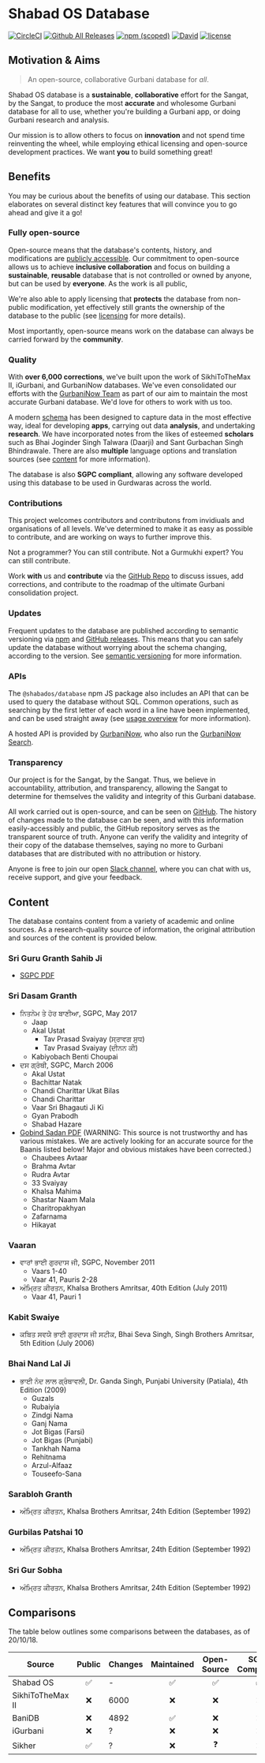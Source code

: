 # Shabad OS Database
[![CircleCI](https://img.shields.io/circleci/project/github/ShabadOS/database.svg?style=for-the-badge   ':no-zoom')](https://circleci.com/gh/ShabadOS/database)
[![Github All Releases](https://img.shields.io/github/downloads/ShabadOS/database/total.svg?style=for-the-badge  ':no-zoom')](https://github.com/ShabadOS/database/releases)
[![npm (scoped)](https://img.shields.io/npm/v/@shabados/database.svg?style=for-the-badge  ':no-zoom')](https://www.npmjs.com/package/@shabados/database)
[![David](https://img.shields.io/david/ShabadOS/database.svg?style=for-the-badge  ':no-zoom')]()
[![license](https://img.shields.io/github/license/ShabadOS/database.svg?style=for-the-badge  ':no-zoom')]()

## Motivation & Aims
> An open-source, collaborative Gurbani database for *all*.

Shabad OS database is a **sustainable**, **collaborative** effort for the Sangat, by the Sangat, to produce the most **accurate** and wholesome Gurbani database for all to use, whether you're building a Gurbani app, or doing Gurbani research and analysis.

Our mission is to allow others to focus on **innovation** and not spend time reinventing the wheel, while employing ethical licensing and open-source development practices. We want **you** to build something great!

## Benefits
You may be curious about the benefits of using our database. This section elaborates on several distinct key features that will convince you to go ahead and give it a go! 

### Fully open-source
Open-source means that the database's contents, history, and modifications are [publicly accessible](https://github.com/shabados/database). Our commitment to open-source allows us to achieve **inclusive collaboration** and focus on building a **sustainable**, **reusable** database that is not controlled or owned by anyone, but can be used by **everyone**. As the work is all public, 

We're also able to apply licensing that **protects** the database from non-public modification, yet effectively still grants the ownership of the database to the public (see [licensing](licensing) for more details).

Most importantly, open-source means work on the database can always be carried forward by the **community**.

### Quality
With **over 6,000 corrections**, we've built upon the work of SikhiToTheMax II, iGurbani, and GurbaniNow databases. We've even consolidated our efforts with the [GurbaniNow Team](https://GurbaniNow.com) as part of our aim to maintain the most accurate Gurbani database. We'd love for others to work with us too.

A modern [schema](getting-started/schema) has been designed to capture data in the most effective way, ideal for developing **apps**, carrying out data **analysis**, and undertaking **research**. We have incorporated notes from the likes of esteemed **scholars** such as Bhai Joginder Singh Talwara (Daarji) and Sant Gurbachan Singh Bhindrawale. There are also **multiple** language options and translation sources (see [content](#content) for more information). 

The database is also **SGPC compliant**, allowing any software developed using this database to be used in Gurdwaras across the world. 

### Contributions
This project welcomes contributors and contributons from invidiuals and organisations of all levels. We've determined to make it as easy as possible to contribute, and are working on ways to further improve this. 

Not a programmer? You can still contribute. Not a Gurmukhi expert? You can still contribute.

Work **with** us and **contribute** via the [GitHub Repo](https://github.com/shabados/database) to discuss issues, add corrections, and contribute to the roadmap of the ultimate Gurbani consolidation project.

### Updates
Frequent updates to the database are published according to semantic versioning via [npm](https://npmjs.com/package/@shabados/database) and [GitHub releases](https://github.com/shabados/database/releases). This means that you can safely update the database without worrying about the schema changing, according to the version. See [semantic versioning](https://semver.org/) for more information.

### APIs
The `@shabados/database` npm JS package also includes an API that can be used to query the database without SQL. Common operations, such as searching by the first letter of each word in a line have been implemented, and can be used straight away (see [usage overview](usage/overview) for more information).

A hosted API is provided by [GurbaniNow](https://github.com/gurbaninow/api), who also run the [GurbaniNow Search](https://GurbaniNow.com).

### Transparency
Our project is for the Sangat, by the Sangat. Thus, we believe in accountability, attribution, and transparency, allowing the Sangat to determine for themselves the validity and integrity of this Gurbani database.

All work carried out is open-source, and can be seen on [GitHub](https://github.com/shabados/database). The history of changes made to the database can be seen, and with this information easily-accessibly and public, the GitHub repository serves as the transparent source of truth. Anyone can verify the validity and integrity of their copy of the database themselves, saying no more to Gurbani databases that are distributed with no attribution or history. 

Anyone is free to join our open [Slack channel](https://slack.shabados.com), where you can chat with us, receive support, and give your feedback.

## Content

The database contains content from a variety of academic and online sources. As a research-quality source of information, the original attribution and sources of the content is provided below.

### Sri Guru Granth Sahib Ji
- [SGPC PDF](https://web.archive.org/web/20171118031846/http://old.sgpc.net/CDN/Siri%20Guru%20Granth%20Sahib%20without%20Index%20%28Uni%29.pdf)

### Sri Dasam Granth
- ਨਿਤਨੇਮ ਤੇ ਹੋਰ ਬਾਣੀਆ, SGPC, May 2017
  - Jaap
  - Akal Ustat
    - Tav Prasad Svaiyay (ਸ੍ਰਾਵਗ ਸੁਧ)
    - Tav Prasad Svaiyay (ਦੀਨਨ ਕੀ)
  - Kabiyobach Benti Choupai
- ਦਸ ਗ੍ਰੰਥੀ, SGPC, March 2006
  - Akal Ustat
  - Bachittar Natak
  - Chandi Charittar Ukat Bilas
  - Chandi Charittar
  - Vaar Sri Bhagauti Ji Ki
  - Gyan Prabodh
  - Shabad Hazare
- [Gobind Sadan PDF](https://web.archive.org/web/20161019133456/http://media.sikher.com:80/files/Dasam_Granth.pdf) (WARNING: This source is not trustworthy and has various mistakes. We are actively looking for an accurate source for the Baanis listed below! Major and obvious mistakes have been corrected.)
  - Chaubees Avtaar
  - Brahma Avtar
  - Rudra Avtar
  - 33 Svaiyay
  - Khalsa Mahima
  - Shastar Naam Mala
  - Charitropakhyan
  - Zafarnama
  - Hikayat

### Vaaran
- ਵਾਰਾਂ ਭਾਈ ਗੁਰਦਾਸ ਜੀ, SGPC, November 2011
  - Vaars 1-40
  - Vaar 41, Pauris 2-28
- ਅੰਮ੍ਰਿਤ ਕੀਰਤਨ, Khalsa Brothers Amritsar, 40th Edition (July 2011)
  - Vaar 41, Pauri 1

### Kabit Swaiye
- ਕਬਿਤ ਸਵਯੇੇ ਭਾਈ ਗੁਰਦਾਸ ਜੀ ਸਟੀਕ, Bhai Seva Singh, Singh Brothers Amritsar, 5th Edition (July 2006)

### Bhai Nand Lal Ji
- ਭਾਈ ਨੰਦ ਲਾਲ ਗ੍ਰੰਥਾਵਲੀ, Dr. Ganda Singh, Punjabi University (Patiala), 4th Edition (2009)
    - Guzals
    - Rubaiyia
    - Zindgi Nama
    - Ganj Nama
    - Jot Bigas (Farsi)
    - Jot Bigas (Punjabi)
    - Tankhah Nama
    - Rehitnama
    - Arzul-Alfaaz
    - Touseefo-Sana

### Sarabloh Granth
- ਅੰਮ੍ਰਿਤ ਕੀਰਤਨ, Khalsa Brothers Amritsar, 24th Edition (September 1992)

### Gurbilas Patshai 10
- ਅੰਮ੍ਰਿਤ ਕੀਰਤਨ, Khalsa Brothers Amritsar, 24th Edition (September 1992)

### Sri Gur Sobha
- ਅੰਮ੍ਰਿਤ ਕੀਰਤਨ, Khalsa Brothers Amritsar, 24th Edition (September 1992)

## Comparisons
The table below outlines some comparisons between the databases, as of 20/10/18.

| Source           | Public | Changes | Maintained | Open-Source | SGPC Compatible |
| ---------------- | :----: | ------- | :--------: | :---------: | :-------------: |
| Shabad OS        | ✅      | -       | ✅          | ✅           | ✅               |
| SikhiToTheMax II | ❌      | 6000    | ❌          | ❌           | ❌               |
| BaniDB           | ❌      | 4892    | ✅          | ❌           | ❌               |
| iGurbani         | ❌      | ?       | ❌          | ❌           | ❌               |
| Sikher           | ✅      | ?       | ❌          | ❓           | ❌               |